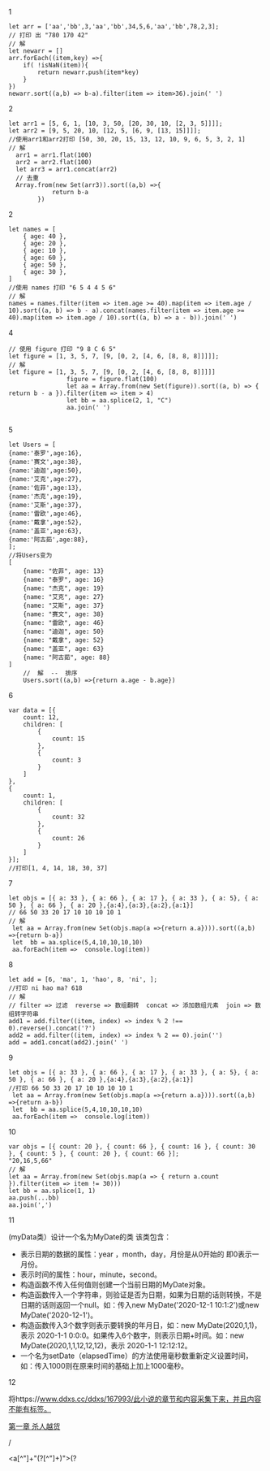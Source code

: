 1

```
let arr = ['aa','bb',3,'aa','bb',34,5,6,'aa','bb',78,2,3];
// 打印 出 "780 170 42"
// 解
let newarr = []
arr.forEach((item,key) =>{
	if( !isNaN(item)){
        return newarr.push(item*key)
    }
}) 
newarr.sort((a,b) => b-a).filter(item => item>36).join(' ')
```

2

```
let arr1 = [5, 6, 1, [10, 3, 50, [20, 30, 10, [2, 3, 5]]]];
let arr2 = [9, 5, 20, 10, [12, 5, [6, 9, [13, 15]]]];
//使用arr1和arr2打印 [50, 30, 20, 15, 13, 12, 10, 9, 6, 5, 3, 2, 1]
// 解
  arr1 = arr1.flat(100)
  arr2 = arr2.flat(100)
  let arr3 = arr1.concat(arr2)
  // 去重
  Array.from(new Set(arr3)).sort((a,b) =>{
            return b-a
        })
```

2

```
let names = [
    { age: 40 },
    { age: 20 },
    { age: 10 },
    { age: 60 },
    { age: 50 },
    { age: 30 },
]
//使用 names 打印 "6 5 4 4 5 6"
// 解
names = names.filter(item => item.age >= 40).map(item => item.age / 10).sort((a, b) => b - a).concat(names.filter(item => item.age >= 40).map(item => item.age / 10).sort((a, b) => a - b)).join(' ')
```

4

```
// 使用 figure 打印 "9 8 C 6 5"
let figure = [1, 3, 5, 7, [9, [0, 2, [4, 6, [8, 8, 8]]]]];
// 解
let figure = [1, 3, 5, 7, [9, [0, 2, [4, 6, [8, 8, 8]]]]]
                figure = figure.flat(100)
                let aa = Array.from(new Set(figure)).sort((a, b) => { return b - a }).filter(item => item > 4)
                let bb = aa.splice(2, 1, "C")
                aa.join(' ')
            
```

5

```
let Users = [
{name:'泰罗',age:16},
{name:'赛文',age:38},
{name:'迪迦',age:50},
{name:'艾克',age:27},
{name:'佐菲',age:13},
{name:'杰克',age:19},
{name:'艾斯',age:37},
{name:'雷欧',age:46},
{name:'戴拿',age:52},
{name:'盖亚',age:63},
{name:'阿古茹',age:88},
];
//将Users变为
[
    {name: "佐菲", age: 13}
    {name: "泰罗", age: 16}
    {name: "杰克", age: 19}
    {name: "艾克", age: 27}
    {name: "艾斯", age: 37}
    {name: "赛文", age: 38}
    {name: "雷欧", age: 46}
    {name: "迪迦", age: 50}
    {name: "戴拿", age: 52}
    {name: "盖亚", age: 63}
    {name: "阿古茹", age: 88}
]
    //  解  --  排序
    Users.sort((a,b) =>{return a.age - b.age})
```

6

```
var data = [{
    count: 12,
    children: [
        {
            count: 15
        },
        {
            count: 3
        }
    ]
},
{
    count: 1,
    children: [
        {
            count: 32
        },
        {
            count: 26
        }
    ]
}];
//打印[1, 4, 14, 18, 30, 37]
```

7

```
let objs = [{ a: 33 }, { a: 66 }, { a: 17 }, { a: 33 }, { a: 5}, { a: 50 }, { a: 66 }, { a: 20 },{a:4},{a:3},{a:2},{a:1}]
// 66 50 33 20 17 10 10 10 10 1
// 解
 let aa = Array.from(new Set(objs.map(a =>{return a.a}))).sort((a,b) =>{return b-a})       
 let  bb = aa.splice(5,4,10,10,10,10)
 aa.forEach(item =>  console.log(item))
```

8

```
let add = [6, 'ma', 1, 'hao', 8, 'ni', ];
//打印 ni hao ma? 618
// 解
// filter => 过滤  reverse => 数组翻转  concat => 添加数组元素  join => 数组转字符串
add1 = add.filter((item, index) => index % 2 !== 0).reverse().concat('?')    
add2 = add.filter((item, index) => index % 2 == 0).join('')
add = add1.concat(add2).join(' ')
```

9

```
let objs = [{ a: 33 }, { a: 66 }, { a: 17 }, { a: 33 }, { a: 5}, { a: 50 }, { a: 66 }, { a: 20 },{a:4},{a:3},{a:2},{a:1}] 
//打印 66 50 33 20 17 10 10 10 10 1
 let aa = Array.from(new Set(objs.map(a =>{return a.a}))).sort((a,b) =>{return a-b})       
 let  bb = aa.splice(5,4,10,10,10,10)
 aa.forEach(item =>  console.log(item))
```

10

```
var objs = [{ count: 20 }, { count: 66 }, { count: 16 }, { count: 30 }, { count: 5 }, { count: 20 }, { count: 66 }];
"20,16,5,66"
// 解
let aa = Array.from(new Set(objs.map(a => { return a.count }).filter(item => item != 30)))
let bb = aa.splice(1, 1)
aa.push(...bb)
aa.join(',')
```

11

(myData类）设计一个名为MyDate的类 该类包含：

- 表示日期的数据的属性：year ，month，day，月份是从0开始的 即0表示一月份。
- 表示时间的属性：hour，minute，second。
- 构造函数不传入任何值则创建一个当前日期的MyDate对象。
- 构造函数传入一个字符串，则验证是否为日期，如果为日期的话则转换，不是日期的话则返回一个null。如：传入new MyDate('2020-12-1 10:1:2')或new MyDate('2020-12-1')。
- 构造函数传入3个数字则表示要转换的年月日，如：new MyDate(2020,1,1)，表示 2020-1-1 0:0:0。如果传入6个数字，则表示日期+时间。如：new MyDate(2020,1,1,12,12,12)，表示 2020-1-1 12:12:12。
- 一个名为setDate（elapsedTime）的方法使用毫秒数重新定义设置时间，如：传入1000则在原来时间的基础上加上1000毫秒。

12

将https://www.ddxs.cc/ddxs/167993/此小说的章节和内容采集下来，并且内容不能有标签。

[第一章 杀人越货](https://github.com/Beau-Tian/2004A/blob/master/ddxs/167993/14085969.html)

/

<a[^"]+"(?[^"]+)">(?<title>[^<]+)</a></dd>/g // 单章节 /</?[^>]+>/g /</?p>/g,'\n' $('#content').html().replace(/</?p>/g,'\n').replace(/</?[^>]+>/g,'')

